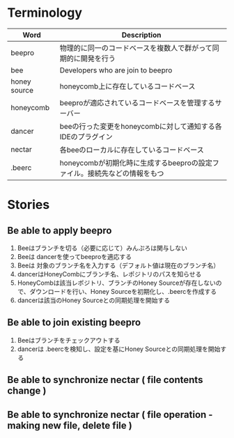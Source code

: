 # Terminology
|Word|Description|
|----|-----------|
|beepro|物理的に同一のコードベースを複数人で群がって同期的に開発を行う|
|bee| Developers who are join to beepro |
|honey source|honeycomb上に存在しているコードベース|
|honeycomb|beeproが適応されているコードベースを管理するサーバー|
|dancer|beeの行った変更をhoneycombに対して通知する各IDEのプラグイン|
|nectar|各beeのローカルに存在しているコードベース|
|.beerc|honeycombが初期化時に生成するbeeproの設定ファイル。接続先などの情報をもつ|


# Stories
## Be able to apply beepro
1. Beeはブランチを切る（必要に応じて）みんぷろは関与しない
2. Beeは dancerを使ってbeeproを適応する
3. Beeは 対象のブランチ名を入力する（デフォルト値は現在のブランチ名）
4. dancerはHoneyCombにブランチ名、レポジトリのパスを知らせる
5. HoneyCombは該当レポジトリ、ブランチのHoney Sourceが存在しないので、ダウンロードを行い、Honey Sourceを初期化し、.beercを作成する
6. dancerは該当のHoney Sourceとの同期処理を開始する

## Be able to join existing beepro
1. Beeはブランチをチェックアウトする
2. dancerは .beercを検知し、設定を基にHoney Sourceとの同期処理を開始する

## Be able to synchronize nectar ( file contents change )

## Be able to synchronize nectar ( file operation - making new file, delete file )
